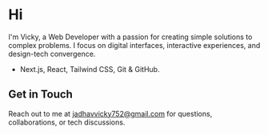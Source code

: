Hi
================================

I'm Vicky, a Web Developer with a passion for creating simple solutions to complex problems. I focus on digital interfaces, interactive experiences, and design-tech convergence.


* Next.js, React, Tailwind CSS, Git & GitHub.

Get in Touch
-------------

Reach out to me at [jadhavvicky752@gmail.com](mailto:jadhavvicky752@gmail.com) for questions, collaborations, or tech discussions.
